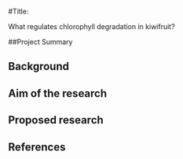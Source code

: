 #Title:

What regulates chlorophyll degradation in kiwifruit?

##Project Summary
## Background
## Aim of the research
## Proposed research
## References

